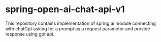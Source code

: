 # spring-open-ai-chat-api-v1
This repository contains implementation of spring ai module connecting with chatGpt asking for a prompt as a request parameter and provide response using gpt api.
